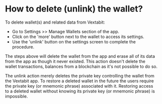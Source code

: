 # How to delete (unlink) the wallet?

To delete wallet(s) and related data from Vextabit:

- Go to Settings >> Manage Wallets section of the app.
- Click on the 'more' button next to the wallet to access its settings.
- Use the 'unlink' button on the settings screen to complete the procedure.

The steps above will delete the wallet from the app and erase all of its data from the app as though it never existed. This action doesn't delete the wallet transactions, balances from a blockchain as it's not possible to do so.

The unlink action merely deletes the private key controlling the wallet from the Vextabit app. To restore a deleted wallet in the future the users require the private key (or mnemonic phrase) associated with it. Restoring access to a deleted wallet without knowing its private key (or mnemonic phrase) is impossible.
